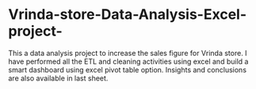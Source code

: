 # Vrinda-store-Data-Analysis-Excel-project-
This a data analysis project to increase the sales figure for Vrinda store. I have performed all the ETL and cleaning activities using excel and build a smart dashboard using excel pivot table option. Insights and conclusions are also available in last sheet.
